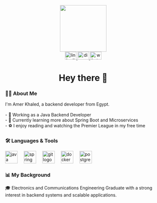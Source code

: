 <div align="center"> <img height="150" src="https://camo.githubusercontent.com/62da68eb62b1e5f175f7d1f0191dd89a653d7908feb22d37d4a0ab07365d6791/68747470733a2f2f6d656469612e67697068792e636f6d2f6d656469612f4d3967624264396e6244724f5475314d71782f67697068792e676966" /> </div>
<div align="center"> <a href="https://www.linkedin.com/in/amer-khaled-8b1296276/" target="_blank"> <img src="https://raw.githubusercontent.com/maurodesouza/profile-readme-generator/master/src/assets/icons/social/linkedin/default.svg" width="37" height="25" alt="linkedin logo" /> </a> <a href="amer_khaled" target="_blank"> <img src="https://raw.githubusercontent.com/maurodesouza/profile-readme-generator/master/src/assets/icons/social/discord/default.svg" width="37" height="25" alt="discord logo" /> </a> <a href="01144248657" target="_blank"> <img src="https://raw.githubusercontent.com/maurodesouza/profile-readme-generator/master/src/assets/icons/social/whatsapp/default.svg" width="37" height="25" alt="whatsapp logo" /> </a> </div>
<h1 align="center">Hey there 👋</h1>
<h3 align="left">👨‍💻 About Me</h3> <p align="left"> I'm Amer Khaled, a backend developer from Egypt.<br><br> - 💼 Working as a Java Backend Developer<br> - 🌱 Currently learning more about Spring Boot and Microservices<br> - ⚽ I enjoy reading and watching the Premier League in my free time </p>
<h3 align="left">🛠 Languages & Tools</h3> <div align="left"> <img src="https://cdn.jsdelivr.net/gh/devicons/devicon/icons/java/java-original.svg" height="40" alt="java logo" /> <img width="12" /> <img src="https://cdn.jsdelivr.net/gh/devicons/devicon/icons/spring/spring-original.svg" height="40" alt="spring logo" /> <img width="12" /> <img src="https://cdn.jsdelivr.net/gh/devicons/devicon/icons/git/git-original.svg" height="40" alt="git logo" /> <img width="12" /> <img src="https://cdn.jsdelivr.net/gh/devicons/devicon/icons/docker/docker-original.svg" height="40" alt="docker logo" /> <img width="12" /> <img src="https://cdn.jsdelivr.net/gh/devicons/devicon/icons/postgresql/postgresql-original.svg" height="40" alt="postgresql logo" /> </div>
<h3 align="left">📊 My Background</h3> <p align="left">🎓 Electronics and Communications Engineering Graduate with a strong interest in backend systems and scalable applications.</p>

